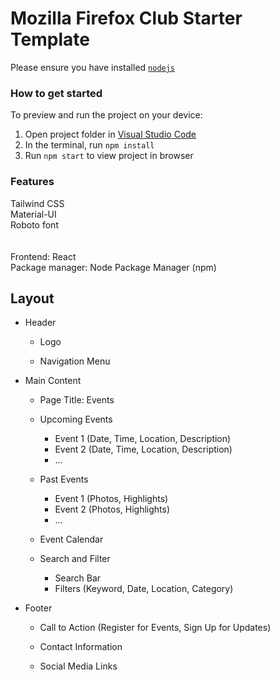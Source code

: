 
  # Mozilla Firefox Club Starter Template

Please ensure you have installed <code><a href="https://nodejs.org/en/download/">nodejs</a></code>

### How to get started
  To preview and run the project on your device:
  1) Open project folder in <a href="https://code.visualstudio.com/download">Visual Studio Code</a>
  2) In the terminal, run `npm install`
  3) Run `npm start` to view project in browser
  
### Features
Tailwind CSS<br>
Material-UI<br>
Roboto font<br>
<br><br>
Frontend: React<br>
Package manager: Node Package Manager (npm)

## Layout

- Header
    
    - Logo

    - Navigation Menu

- Main Content

    - Page Title: Events

    - Upcoming Events
        - Event 1 (Date, Time, Location, Description)
        - Event 2 (Date, Time, Location, Description)
        - ...

    - Past Events
        - Event 1 (Photos, Highlights)
        - Event 2 (Photos, Highlights)
        - ...

    - Event Calendar

    - Search and Filter
        - Search Bar
        - Filters (Keyword, Date, Location, Category)

- Footer
  
    - Call to Action (Register for Events, Sign Up for Updates)
  
    - Contact Information
  
    - Social Media Links
